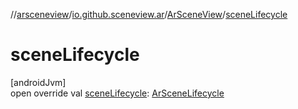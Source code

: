 //[arsceneview](../../../index.md)/[io.github.sceneview.ar](../index.md)/[ArSceneView](index.md)/[sceneLifecycle](scene-lifecycle.md)

# sceneLifecycle

[androidJvm]\
open override val [sceneLifecycle](scene-lifecycle.md): [ArSceneLifecycle](../-ar-scene-lifecycle/index.md)
